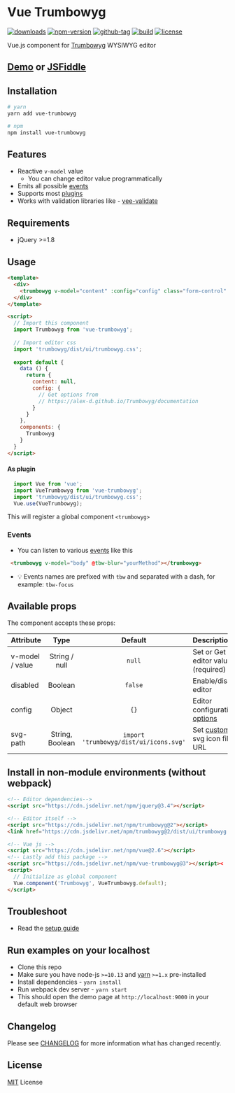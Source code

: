 # Vue Trumbowyg

[![downloads](https://img.shields.io/npm/dt/vue-trumbowyg.svg)](http://npm-stats.com/~packages/vue-trumbowyg)
[![npm-version](https://img.shields.io/npm/v/vue-trumbowyg.svg)](https://www.npmjs.com/package/vue-trumbowyg)
[![github-tag](https://img.shields.io/github/tag/ankurk91/vue-trumbowyg.svg?maxAge=1800)](https://github.com/ankurk91/vue-trumbowyg/)
[![build](https://github.com/ankurk91/vue-trumbowyg/workflows/build/badge.svg)](https://github.com/ankurk91/vue-trumbowyg/actions)
[![license](https://img.shields.io/github/license/ankurk91/vue-trumbowyg.svg?maxAge=1800)](https://yarnpkg.com/en/package/vue-trumbowyg)

Vue.js component for [Trumbowyg](https://alex-d.github.io/Trumbowyg/) WYSIWYG editor

## [Demo](https://ankurk91.github.io/vue-trumbowyg/) or [JSFiddle](https://jsfiddle.net/ankurk91/p7xs2jkk/)

## Installation
```bash
# yarn
yarn add vue-trumbowyg

# npm
npm install vue-trumbowyg 
```

## Features
* Reactive ``v-model`` value
    - You can change editor value programmatically 
* Emits all possible [events](https://alex-d.github.io/Trumbowyg/documentation/#events)   
* Supports most [plugins](https://alex-d.github.io/Trumbowyg/documentation/plugins/)
* Works with validation libraries like - [vee-validate](https://github.com/logaretm/vee-validate) 

## Requirements
* jQuery >=1.8 
    
## Usage
```html
<template>
  <div>
    <trumbowyg v-model="content" :config="config" class="form-control" name="content"></trumbowyg>
  </div>
</template>

<script>  
  // Import this component
  import Trumbowyg from 'vue-trumbowyg';
  
  // Import editor css
  import 'trumbowyg/dist/ui/trumbowyg.css';
   
  export default {    
    data () {
      return {
        content: null,
        config: {
          // Get options from 
          // https://alex-d.github.io/Trumbowyg/documentation
        }       
      }
    },
    components: {
      Trumbowyg
    }
  }
</script>
```

#### As plugin
```js
  import Vue from 'vue';
  import VueTrumbowyg from 'vue-trumbowyg';
  import 'trumbowyg/dist/ui/trumbowyg.css';
  Vue.use(VueTrumbowyg);
```
This will register a global component `<trumbowyg>` 

### Events
* You can listen to various [events](https://alex-d.github.io/Trumbowyg/documentation/#events) like this
```html
 <trumbowyg v-model="body" @tbw-blur="yourMethod"></trumbowyg>
```
* :bulb: Events names are prefixed with `tbw` and separated with a dash, for example: `tbw-focus`

## Available props
The component accepts these props:

| Attribute       | Type               | Default               | Description      |
| :---            |  :---:             | :---:                 | :---             |
| v-model / value | String / null      | `null`                | Set or Get editor value (required)|
| disabled        | Boolean            | `false`               | Enable/disable editor |
| config          | Object             | `{}`                  | Editor configuration [options](http://alex-d.github.io/Trumbowyg/documentation.html)|
| svg-path        | String, Boolean    | `import 'trumbowyg/dist/ui/icons.svg'`   | Set [custom](https://alex-d.github.io/Trumbowyg/documentation/#svg-icons) svg icon file URL|

## Install in non-module environments (without webpack)
```html
<!-- Editor dependencies-->
<script src="https://cdn.jsdelivr.net/npm/jquery@3.4"></script>

<!-- Editor itself -->
<script src="https://cdn.jsdelivr.net/npm/trumbowyg@2"></script>
<link href="https://cdn.jsdelivr.net/npm/trumbowyg@2/dist/ui/trumbowyg.min.css" rel="stylesheet">

<!-- Vue js -->
<script src="https://cdn.jsdelivr.net/npm/vue@2.6"></script>
<!-- Lastly add this package -->
<script src="https://cdn.jsdelivr.net/npm/vue-trumbowyg@3"></script><
<script>
  // Initialize as global component
  Vue.component('Trumbowyg', VueTrumbowyg.default);
</script>
```

## Troubleshoot
* Read the [setup guide](./wiki/)

## Run examples on your localhost
* Clone this repo
* Make sure you have node-js `>=10.13` and [yarn](https://yarnpkg.com) `>=1.x` pre-installed
* Install dependencies - `yarn install`
* Run webpack dev server - `yarn start`
* This should open the demo page at `http://localhost:9000` in your default web browser 

## Changelog
Please see [CHANGELOG](CHANGELOG.md) for more information what has changed recently.

## License
[MIT](LICENSE.txt) License
